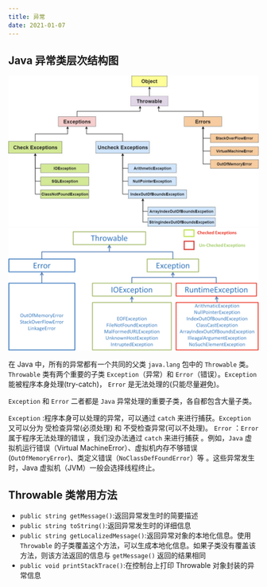 ```yaml
---
title: 异常
date: 2021-01-07
---
```


## Java 异常类层次结构图

![简单的网络和由网络构成的互连网](/java/Java异常类层次结构图.png)
![简单的网络和由网络构成的互连网](/java/Java异常类层次结构图2.png)

在 Java 中，所有的异常都有一个共同的父类 `java.lang` 包中的 `Throwable` 类。`Throwable` 类有两个重要的子类 `Exception`（异常）和 `Error`（错误）。`Exception` 能被程序本身处理(try-catch)， `Error` 是无法处理的(只能尽量避免)。

`Exception` 和 `Error` 二者都是 `Java` 异常处理的重要子类，各自都包含大量子类。

`Exception` :程序本身可以处理的异常，可以通过 `catch` 来进行捕获。`Exception` 又可以分为 受检查异常(必须处理) 和 不受检查异常(可以不处理)。
`Error` ：`Error` 属于程序无法处理的错误 ，我们没办法通过 `catch` 来进行捕获 。例如，`Java` 虚拟机运行错误（Virtual MachineError）、虚拟机内存不够错误(`OutOfMemoryError`)、类定义错误（`NoClassDefFoundError`）等 。这些异常发生时，Java 虚拟机（JVM）一般会选择线程终止。

## Throwable 类常用方法
+ `public string getMessage()`:返回异常发生时的简要描述
+ `public string toString()`:返回异常发生时的详细信息
+ `public string getLocalizedMessage()`:返回异常对象的本地化信息。使用 `Throwable` 的子类覆盖这个方法，可以生成本地化信息。如果子类没有覆盖该方法，则该方法返回的信息与 `getMessage()` 返回的结果相同
+ `public void printStackTrace()`:在控制台上打印 Throwable 对象封装的异常信息
